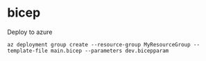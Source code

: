 # bicep
Deploy to azure
```
az deployment group create --resource-group MyResourceGroup --template-file main.bicep --parameters dev.bicepparam
```